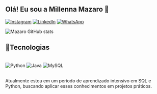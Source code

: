 ## Olá! Eu sou a Millenna Mazaro 👋

[![Instagram](https://img.shields.io/badge/Instagram-E4405F?style=for-the-badge&logo=instagram&logoColor=white)](https://www.instagram.com/mazarando?igsh=Y3BsbTZ2cjJ6NmFj&utm_source=qr)
[![LinkedIn](https://img.shields.io/badge/LinkedIn-0077B5?style=for-the-badge&logo=linkedin&logoColor=white)](https://www.linkedin.com/in/mmazaro/)
[![WhatsApp](https://img.shields.io/badge/WhatsApp-25D366?style=for-the-badge&logo=whatsapp&logoColor=white)](https://www.wa.me/5551981539818)


![Mazaro GitHub stats](https://github-readme-stats.vercel.app/api?username=mazarando&show_icons=true&theme=synthwave)

## 🚀Tecnologias

<div style="display: inline_block"><br/>
  <img  align="center" alt="Python" src="https://img.shields.io/badge/Python-3776AB?style=for-the-badge&logo=python&logoColor=white" />
  <img  align="center" alt="Java" src="https://img.shields.io/badge/Java-ED8B00?style=for-the-badge&logo=openjdk&logoColor=white" />
  <img  align="center" alt="MySQL" src="https://img.shields.io/badge/MySQL-00000F?style=for-the-badge&logo=mysql&logoColor=white" /> 
</div><br/>

Atualmente estou em um período de aprendizado intensivo em SQL e Python, buscando aplicar esses conhecimentos em projetos práticos.
